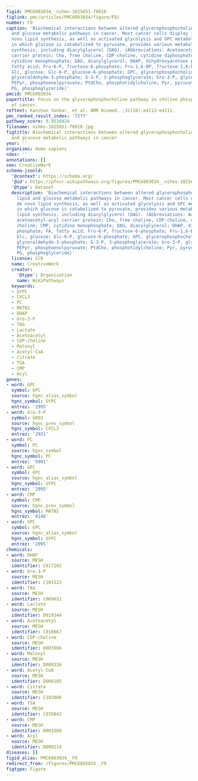 ```yaml
---
figid: PMC6803034__nihms-1025651-f0010
figlink: pmc/articles/PMC6803034/figure/F9/
number: F9
caption: 'Biochemical interactions between altered glycerophosphocholine (GPC), lipid
  and glucose metabolic pathways in cancer. Most cancer cells display increased de
  novo lipid synthesis, as well as activated glycolysis and GPC metabolism. Glycolysis,
  in which glucose is catabolized to pyruvate, provides various metabolites for lipid
  synthesis, including diacylglycerol (DAG). (Abbreviations: Acetoacetyl-ACP, acetoacetyl-acyl
  carrier protein; Cho, free choline, CDP-choline, cytidine diphosphate choline; CMP,
  cytidine monophosphate; DAG, diacylglycerol; DHAP, dihydroxyacetone phosphate; FA,
  fatty acid; Fru-6-P, fructose-6-phosphate; Fru-1,6-BP, fructose-1,6-bisphosphate;
  Glc, glucose; Glc-6-P, glucose-6-phosphate; GPC, glycerophosphocholine; GA-3-P,
  glyceraldehyde-3-phosphate; G-3-P, 3-phosphoglycerate; Gro-3-P, glycerol-3-phosphate;
  PEPyr, phosphoenolpyruvate; PtdCho, phosphotidylcholine; Pyr, pyruvate; PA, phosphatidate;
  PG, phosphoglyceride)'
pmcid: PMC6803034
papertitle: Focus on the glycerophosphocholine pathway in choline phospholipid metabolism
  of cancer.
reftext: Kanchan Sonkar, et al. NMR Biomed. ;32(10):e4112-e4112.
pmc_ranked_result_index: '7277'
pathway_score: 0.9516924
filename: nihms-1025651-f0010.jpg
figtitle: Biochemical interactions between altered glycerophosphocholine (GPC), lipid
  and glucose metabolic pathways in cancer
year: ''
organisms: Homo sapiens
ndex: ''
annotations: []
seo: CreativeWork
schema-jsonld:
  '@context': https://schema.org/
  '@id': https://pfocr.wikipathways.org/figures/PMC6803034__nihms-1025651-f0010.html
  '@type': Dataset
  description: 'Biochemical interactions between altered glycerophosphocholine (GPC),
    lipid and glucose metabolic pathways in cancer. Most cancer cells display increased
    de novo lipid synthesis, as well as activated glycolysis and GPC metabolism. Glycolysis,
    in which glucose is catabolized to pyruvate, provides various metabolites for
    lipid synthesis, including diacylglycerol (DAG). (Abbreviations: Acetoacetyl-ACP,
    acetoacetyl-acyl carrier protein; Cho, free choline, CDP-choline, cytidine diphosphate
    choline; CMP, cytidine monophosphate; DAG, diacylglycerol; DHAP, dihydroxyacetone
    phosphate; FA, fatty acid; Fru-6-P, fructose-6-phosphate; Fru-1,6-BP, fructose-1,6-bisphosphate;
    Glc, glucose; Glc-6-P, glucose-6-phosphate; GPC, glycerophosphocholine; GA-3-P,
    glyceraldehyde-3-phosphate; G-3-P, 3-phosphoglycerate; Gro-3-P, glycerol-3-phosphate;
    PEPyr, phosphoenolpyruvate; PtdCho, phosphotidylcholine; Pyr, pyruvate; PA, phosphatidate;
    PG, phosphoglyceride)'
  license: CC0
  name: CreativeWork
  creator:
    '@type': Organization
    name: WikiPathways
  keywords:
  - GYPC
  - CXCL3
  - PC
  - MATN1
  - DHAP
  - Gro-3-P
  - TAG
  - Lactate
  - Acetoacetyl
  - CDP-choline
  - Malonyl
  - Acetyl-CoA
  - Citrate
  - TSA
  - CMP
  - Acyl
genes:
- word: GPC
  symbol: GPC
  source: hgnc_alias_symbol
  hgnc_symbol: GYPC
  entrez: '2995'
- word: Gro-3-P
  symbol: GRO3
  source: hgnc_prev_symbol
  hgnc_symbol: CXCL3
  entrez: '2921'
- word: PC
  symbol: PC
  source: hgnc_symbol
  hgnc_symbol: PC
  entrez: '5091'
- word: GPC
  symbol: GPC
  source: hgnc_alias_symbol
  hgnc_symbol: GYPC
  entrez: '2995'
- word: CMP
  symbol: CMP
  source: hgnc_prev_symbol
  hgnc_symbol: MATN1
  entrez: '4146'
- word: GPC
  symbol: GPC
  source: hgnc_alias_symbol
  hgnc_symbol: GYPC
  entrez: '2995'
chemicals:
- word: DHAP
  source: MESH
  identifier: C017202
- word: Gro-3-P
  source: MESH
  identifier: C101522
- word: TAG
  source: MESH
  identifier: C069631
- word: Lactate
  source: MESH
  identifier: D019344
- word: Acetoacetyl
  source: MESH
  identifier: C010667
- word: CDP-choline
  source: MESH
  identifier: D003566
- word: Malonyl
  source: MESH
  identifier: D008316
- word: Acetyl-CoA
  source: MESH
  identifier: D000105
- word: Citrate
  source: MESH
  identifier: C102006
- word: TSA
  source: MESH
  identifier: C070842
- word: CMP
  source: MESH
  identifier: D003568
- word: Acyl
  source: MESH
  identifier: D000214
diseases: []
figid_alias: PMC6803034__F9
redirect_from: /figures/PMC6803034__F9
figtype: Figure
---
```

